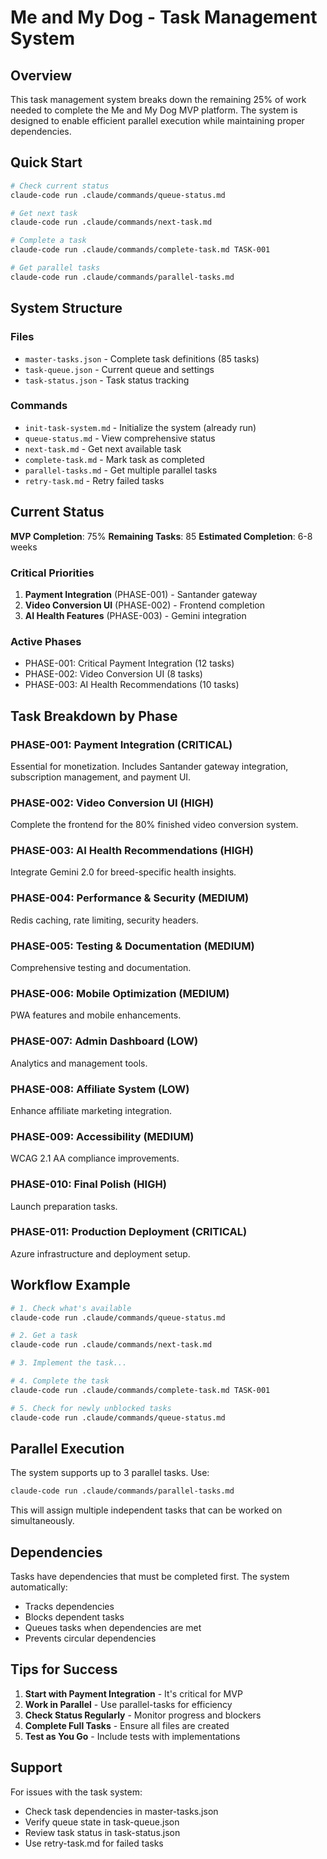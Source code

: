 # Me and My Dog - Task Management System

## Overview

This task management system breaks down the remaining 25% of work needed to complete the Me and My Dog MVP platform. The system is designed to enable efficient parallel execution while maintaining proper dependencies.

## Quick Start

```bash
# Check current status
claude-code run .claude/commands/queue-status.md

# Get next task
claude-code run .claude/commands/next-task.md

# Complete a task
claude-code run .claude/commands/complete-task.md TASK-001

# Get parallel tasks
claude-code run .claude/commands/parallel-tasks.md
```

## System Structure

### Files
- `master-tasks.json` - Complete task definitions (85 tasks)
- `task-queue.json` - Current queue and settings
- `task-status.json` - Task status tracking

### Commands
- `init-task-system.md` - Initialize the system (already run)
- `queue-status.md` - View comprehensive status
- `next-task.md` - Get next available task
- `complete-task.md` - Mark task as completed
- `parallel-tasks.md` - Get multiple parallel tasks
- `retry-task.md` - Retry failed tasks

## Current Status

**MVP Completion**: 75%
**Remaining Tasks**: 85
**Estimated Completion**: 6-8 weeks

### Critical Priorities
1. **Payment Integration** (PHASE-001) - Santander gateway
2. **Video Conversion UI** (PHASE-002) - Frontend completion  
3. **AI Health Features** (PHASE-003) - Gemini integration

### Active Phases
- PHASE-001: Critical Payment Integration (12 tasks)
- PHASE-002: Video Conversion UI (8 tasks)
- PHASE-003: AI Health Recommendations (10 tasks)

## Task Breakdown by Phase

### PHASE-001: Payment Integration (CRITICAL)
Essential for monetization. Includes Santander gateway integration, subscription management, and payment UI.

### PHASE-002: Video Conversion UI (HIGH)
Complete the frontend for the 80% finished video conversion system.

### PHASE-003: AI Health Recommendations (HIGH)
Integrate Gemini 2.0 for breed-specific health insights.

### PHASE-004: Performance & Security (MEDIUM)
Redis caching, rate limiting, security headers.

### PHASE-005: Testing & Documentation (MEDIUM)
Comprehensive testing and documentation.

### PHASE-006: Mobile Optimization (MEDIUM)
PWA features and mobile enhancements.

### PHASE-007: Admin Dashboard (LOW)
Analytics and management tools.

### PHASE-008: Affiliate System (LOW)
Enhance affiliate marketing integration.

### PHASE-009: Accessibility (MEDIUM)
WCAG 2.1 AA compliance improvements.

### PHASE-010: Final Polish (HIGH)
Launch preparation tasks.

### PHASE-011: Production Deployment (CRITICAL)
Azure infrastructure and deployment setup.

## Workflow Example

```bash
# 1. Check what's available
claude-code run .claude/commands/queue-status.md

# 2. Get a task
claude-code run .claude/commands/next-task.md

# 3. Implement the task...

# 4. Complete the task
claude-code run .claude/commands/complete-task.md TASK-001

# 5. Check for newly unblocked tasks
claude-code run .claude/commands/queue-status.md
```

## Parallel Execution

The system supports up to 3 parallel tasks. Use:
```bash
claude-code run .claude/commands/parallel-tasks.md
```

This will assign multiple independent tasks that can be worked on simultaneously.

## Dependencies

Tasks have dependencies that must be completed first. The system automatically:
- Tracks dependencies
- Blocks dependent tasks
- Queues tasks when dependencies are met
- Prevents circular dependencies

## Tips for Success

1. **Start with Payment Integration** - It's critical for MVP
2. **Work in Parallel** - Use parallel-tasks for efficiency
3. **Check Status Regularly** - Monitor progress and blockers
4. **Complete Full Tasks** - Ensure all files are created
5. **Test as You Go** - Include tests with implementations

## Support

For issues with the task system:
- Check task dependencies in master-tasks.json
- Verify queue state in task-queue.json
- Review task status in task-status.json
- Use retry-task.md for failed tasks